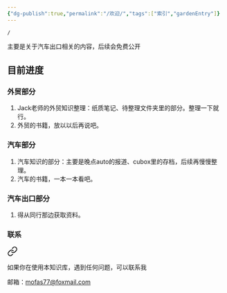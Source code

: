 ```yaml
---
{"dg-publish":true,"permalink":"/欢迎/","tags":["索引","gardenEntry"]}
---
```




```ActivityHistory
/
```

主要是关于汽车出口相关的内容，后续会免费公开

## 目前进度

### 外贸部分

1. Jack老师的外贸知识整理：纸质笔记、待整理文件夹里的部分。整理一下就行。
2. 外贸的书籍，放以以后再说吧。

### 汽车部分

1. 汽车知识的部分：主要是晚点auto的报道、cubox里的存档，后续再慢慢整理。
2. 汽车的书籍，一本一本看吧。

### 汽车出口部分

1. 得从同行那边获取资料。


### 联系


<div class="transclusion internal-embed is-loaded"><a class="markdown-embed-link" href="//" aria-label="Open link"><svg xmlns="http://www.w3.org/2000/svg" width="24" height="24" viewBox="0 0 24 24" fill="none" stroke="currentColor" stroke-width="2" stroke-linecap="round" stroke-linejoin="round" class="svg-icon lucide-link"><path d="M10 13a5 5 0 0 0 7.54.54l3-3a5 5 0 0 0-7.07-7.07l-1.72 1.71"></path><path d="M14 11a5 5 0 0 0-7.54-.54l-3 3a5 5 0 0 0 7.07 7.07l1.71-1.71"></path></svg></a><div class="markdown-embed">




如果你在使用本知识库，遇到任何问题，可以联系我

邮箱：mofas77@foxmail.com

</div></div>
